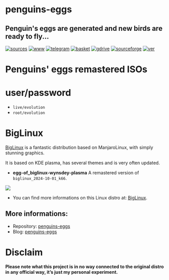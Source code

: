 penguins-eggs
=============

## Penguin&#39;s eggs are generated and new birds are ready to fly...
[![sources](https://img.shields.io/badge/github-sources-cyan)](https://github.com/pieroproietti/penguins-eggs)
[![www](https://img.shields.io/badge/www-blog-cyan)](https://penguins-eggs.net)
[![telegram](https://img.shields.io/badge/telegram-group-cyan)](https://t.me/penguins_eggs)
[![basket](https://img.shields.io/badge/basket-naked-blue)](https://penguins-eggs.net/basket/)
[![gdrive](https://img.shields.io/badge/gdrive-all-blue)](https://drive.google.com/drive/folders/19fwjvsZiW0Dspu2Iq-fQN0J-PDbKBlYY)
[![sourceforge](https://img.shields.io/badge/sourceforge-all-blue)](https://sourceforge.net/projects/penguins-eggs/files/)
[![ver](https://img.shields.io/npm/v/penguins-eggs.svg)](https://npmjs.org/package/penguins-eggs)


# Penguins' eggs remastered ISOs

# user/password
* ```live/evolution```
* ```root/evolution```

# BigLinux

[BigLinux](https://www.biglinux.com.br/) is a fantastic distribution based on ManjaroLinux, with simply stunning graphics.

It is based on KDE plasma, has several themes and is very often updated.

* **egg-of_biglinux-wynsdey-plasma** A remastered version of `biglinux_2024-10-01_k66`.

![](https://www.biglinux.com.br/wp-content/uploads/2023/10/monitor-com-biglinux-1.png.webp)

* You can find more informations on this Linux distro at: [BigLinux](https://www.biglinux.com.br/).

## More informations:

* Repository: [penguins-eggs](https://github.com/pieroproietti/penguins-eggs)
* Blog: [penguins-eggs](https://penguins-eggs.net)

# Disclaim

__Please note what this project is in no way connected to the original distro in any official way, it’s just my personal experiment.__
